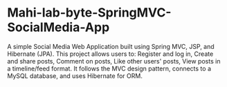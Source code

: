 # Mahi-lab-byte-SpringMVC-SocialMedia-App
A simple Social Media Web Application built using Spring MVC, JSP, and Hibernate (JPA). This project allows users to: Register and log in, Create and share posts, Comment on posts, Like other users' posts, View posts in a timeline/feed format. It follows the MVC design pattern, connects to a MySQL database, and uses Hibernate for ORM.
